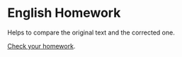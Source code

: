 # English Homework

Helps to compare the original text and the corrected one.

[Check your homework](http://romashamin.github.io/english-homework).
